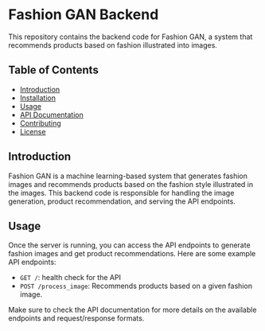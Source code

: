 # Fashion GAN Backend

This repository contains the backend code for Fashion GAN, a system that recommends products based on fashion illustrated into images.

## Table of Contents

- [Introduction](#introduction)
- [Installation](#installation)
- [Usage](#usage)
- [API Documentation](#api-documentation)
- [Contributing](#contributing)
- [License](#license)

## Introduction

Fashion GAN is a machine learning-based system that generates fashion images and recommends products based on the fashion style illustrated in the images. This backend code is responsible for handling the image generation, product recommendation, and serving the API endpoints.

## Usage

Once the server is running, you can access the API endpoints to generate fashion images and get product recommendations. Here are some example API endpoints:

- `GET /`: health check for the API 
- `POST /process_image`: Recommends products based on a given fashion image.

Make sure to check the API documentation for more details on the available endpoints and request/response formats.
